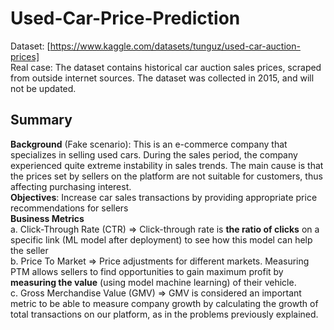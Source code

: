 # Used-Car-Price-Prediction

Dataset: [https://www.kaggle.com/datasets/tunguz/used-car-auction-prices]  
Real case: The dataset contains historical car auction sales prices, scraped from outside internet sources. The dataset was collected in 2015, and will not be updated.

## Summary  

**Background** (Fake scenario): This is an e-commerce company that specializes in selling used cars. During the sales period, the company experienced quite extreme instability in sales trends. The main cause is that the prices set by sellers on the platform are not suitable for customers, thus affecting purchasing interest.   
**Objectives**: Increase car sales transactions by providing appropriate price recommendations for sellers   
**Business Metrics**   
a. Click-Through Rate (CTR)  => Click-through rate is **the ratio of clicks** on a specific link (ML model after deployment) to see how this model can help the seller  
b. Price To Market => Price adjustments for different markets. Measuring PTM allows sellers to find opportunities to gain maximum profit by **measuring the value** (using model machine learning) of their vehicle.  
c. Gross Merchandise Value (GMV)  => GMV is considered an important metric to be able to measure company growth by calculating the growth of total transactions on our platform, as in the problems previously explained.

